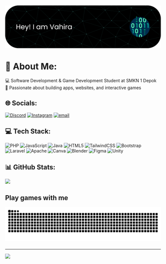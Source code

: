 

![Vahira Nurfitria](img/github-header-banner.png)
# 💫 About Me:
💻 Software Development & Game Development Student at SMKN 1 Depok<br>🎯 Passionate about building apps, websites, and interactive games


## 🌐 Socials:
[![Discord](https://img.shields.io/badge/Discord-%237289DA.svg?logo=discord&logoColor=white)](https://discord.gg/paiipear) [![Instagram](https://img.shields.io/badge/Instagram-%23E4405F.svg?logo=Instagram&logoColor=white)](https://instagram.com/Vhrnft) [![email](https://img.shields.io/badge/Email-D14836?logo=gmail&logoColor=white)](mailto:vahiranurfitria7@gmail.com) 

## 💻 Tech Stack:
![PHP](https://img.shields.io/badge/php-%23777BB4.svg?style=for-the-badge&logo=php&logoColor=white) ![JavaScript](https://img.shields.io/badge/javascript-%23323330.svg?style=for-the-badge&logo=javascript&logoColor=%23F7DF1E) ![Java](https://img.shields.io/badge/java-%23ED8B00.svg?style=for-the-badge&logo=openjdk&logoColor=white) ![HTML5](https://img.shields.io/badge/html5-%23E34F26.svg?style=for-the-badge&logo=html5&logoColor=white) ![TailwindCSS](https://img.shields.io/badge/tailwindcss-%2338B2AC.svg?style=for-the-badge&logo=tailwind-css&logoColor=white) ![Bootstrap](https://img.shields.io/badge/bootstrap-%238511FA.svg?style=for-the-badge&logo=bootstrap&logoColor=white) ![Laravel](https://img.shields.io/badge/laravel-%23FF2D20.svg?style=for-the-badge&logo=laravel&logoColor=white) ![Apache](https://img.shields.io/badge/apache-%23D42029.svg?style=for-the-badge&logo=apache&logoColor=white) ![Canva](https://img.shields.io/badge/Canva-%2300C4CC.svg?style=for-the-badge&logo=Canva&logoColor=white) ![Blender](https://img.shields.io/badge/blender-%23F5792A.svg?style=for-the-badge&logo=blender&logoColor=white) ![Figma](https://img.shields.io/badge/figma-%23F24E1E.svg?style=for-the-badge&logo=figma&logoColor=white) ![Unity](https://img.shields.io/badge/unity-%23000000.svg?style=for-the-badge&logo=unity&logoColor=white)
## 📊 GitHub Stats:
<!-- ![](https://github-readme-stats.vercel.app/api?username=paiipear&theme=gotham&hide_border=false&include_all_commits=false&count_private=false)<br/>
![](https://nirzak-streak-stats.vercel.app/?user=paiipear&theme=gotham&hide_border=false)<br/> -->
![](https://github-readme-stats.vercel.app/api/top-langs/?username=paiipear&theme=gotham&hide_border=false&include_all_commits=false&count_private=false&layout=compact)




## Play games with me


<img src="https://raw.githubusercontent.com/paiipear/paiipear/output/snake.svg" alt="Snake animation" />

###

---
[![](https://visitcount.itsvg.in/api?id=paiipear&icon=0&color=0)](https://visitcount.itsvg.in)

